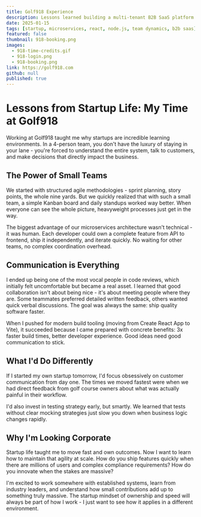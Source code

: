 ```yaml
---
title: Golf918 Experience
description: Lessons learned building a multi-tenant B2B SaaS platform in a 4-person startup team
date: 2025-01-15
tags: [startup, microservices, react, node.js, team dynamics, b2b saas]
featured: false
thumbnail: 918-booking.png
images:
  - 918-time-credits.gif
  - 918-login.png
  - 918-booking.png
link: https://golf918.com
github: null
published: true
---
```


# Lessons from Startup Life: My Time at Golf918

Working at Golf918 taught me why startups are incredible learning environments. In a 4-person team, you don't have the luxury of staying in your lane - you're forced to understand the entire system, talk to customers, and make decisions that directly impact the business.

## The Power of Small Teams

We started with structured agile methodologies - sprint planning, story points, the whole nine yards. But we quickly realized that with such a small team, a simple Kanban board and daily standups worked way better. When everyone can see the whole picture, heavyweight processes just get in the way.

The biggest advantage of our microservices architecture wasn't technical - it was human. Each developer could own a complete feature from API to frontend, ship it independently, and iterate quickly. No waiting for other teams, no complex coordination overhead.

## Communication is Everything

I ended up being one of the most vocal people in code reviews, which initially felt uncomfortable but became a real asset. I learned that good collaboration isn't about being nice - it's about meeting people where they are. Some teammates preferred detailed written feedback, others wanted quick verbal discussions. The goal was always the same: ship quality software faster.

When I pushed for modern build tooling (moving from Create React App to Vite), it succeeded because I came prepared with concrete benefits: 3x faster build times, better developer experience. Good ideas need good communication to stick.

## What I'd Do Differently

If I started my own startup tomorrow, I'd focus obsessively on customer communication from day one. The times we moved fastest were when we had direct feedback from golf course owners about what was actually painful in their workflow.

I'd also invest in testing strategy early, but smartly. We learned that tests without clear mocking strategies just slow you down when business logic changes rapidly.

## Why I'm Looking Corporate

Startup life taught me to move fast and own outcomes. Now I want to learn how to maintain that agility at scale. How do you ship features quickly when there are millions of users and complex compliance requirements? How do you innovate when the stakes are massive?

I'm excited to work somewhere with established systems, learn from industry leaders, and understand how small contributions add up to something truly massive. The startup mindset of ownership and speed will always be part of how I work - I just want to see how it applies in a different environment.